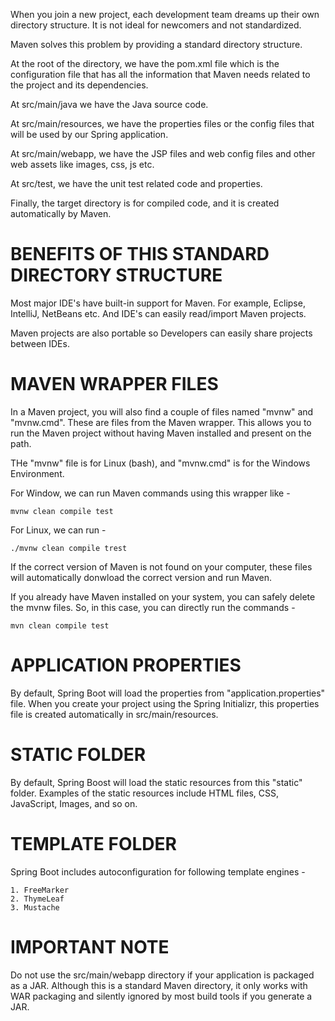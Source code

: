 When you join a new project, each development team dreams up their own directory structure. It is not ideal for newcomers and not standardized.

Maven solves this problem by providing a standard directory structure.

At the root of the directory, we have the pom.xml file which is the configuration file that has all the information that Maven needs related to the project and its dependencies.

At src/main/java we have the Java source code.

At src/main/resources, we have the properties files or the config files that will be used by our Spring application.

At src/main/webapp, we have the JSP files and web config files and other web assets like images, css, js etc.

At src/test, we have the unit test related code and properties.

Finally, the target directory is for compiled code, and it is created automatically by Maven.

# BENEFITS OF THIS STANDARD DIRECTORY STRUCTURE

Most major IDE's have built-in support for Maven. For example, Eclipse, IntelliJ, NetBeans etc. And IDE's can easily read/import Maven projects.

Maven projects are also portable so Developers can easily share projects between IDEs.

# MAVEN WRAPPER FILES

In a Maven project, you will also find a couple of files named "mvnw" and "mvnw.cmd". These are files from the Maven wrapper. This allows you to run the Maven project without having Maven installed and present on the path. 

THe "mvnw" file is for Linux (bash), and "mvnw.cmd" is for the Windows Environment.

For Window, we can run Maven commands using this wrapper like - 
    
    mvnw clean compile test

For Linux, we can run - 
    
    ./mvnw clean compile trest

If the correct version of Maven is not found on your computer, these files will automatically donwload the correct version and run Maven.

If you already have Maven installed on your system, you can safely delete the mvnw files. So, in this case, you can directly run the commands - 

    mvn clean compile test

# APPLICATION PROPERTIES

By default, Spring Boot will load the properties from "application.properties" file. When you create your project using the Spring Initializr, this properties file is created automatically in src/main/resources.

# STATIC FOLDER

By default, Spring Boost will load the static resources from this "static" folder. Examples of the static resources include HTML files, CSS, JavaScript, Images, and so on.

# TEMPLATE FOLDER

Spring Boot includes autoconfiguration for following template engines - 
    
    1. FreeMarker
    2. ThymeLeaf
    3. Mustache

# IMPORTANT NOTE

Do not use the src/main/webapp directory if your application is packaged as a JAR. Although this is a standard Maven directory, it only works with WAR packaging and silently ignored by most build tools if you generate a JAR.